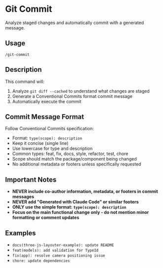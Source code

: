 # Git Commit

Analyze staged changes and automatically commit with a generated message.

## Usage

```
/git-commit
```

## Description

This command will:
1. Analyze `git diff --cached` to understand what changes are staged
2. Generate a Conventional Commits format commit message
3. Automatically execute the commit

## Commit Message Format

Follow Conventional Commits specification:
- Format: `type(scope): description`
- Keep it concise (single line)
- Use lowercase for type and description
- Common types: feat, fix, docs, style, refactor, test, chore
- Scope should match the package/component being changed
- No additional metadata or footers unless specifically requested

## Important Notes

- **NEVER include co-author information, metadata, or footers in commit messages**
- **NEVER add "Generated with Claude Code" or similar footers**
- **ONLY use the simple format: `type(scope): description`**
- **Focus on the main functional change only - do not mention minor formatting or comment updates**

## Examples

- `docs(three-js-layouter-example): update README`
- `feat(models): add validation for TypeId`
- `fix(app): resolve camera positioning issue`
- `chore: update dependencies`
